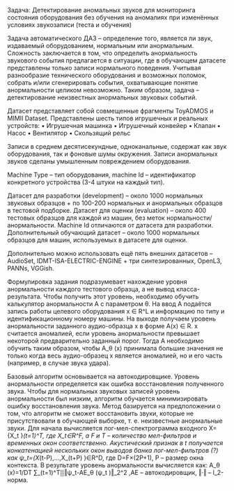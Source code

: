 Задача: Детектирование аномальных звуков для мониторинга состояния оборудования без обучения на аномалиях при изменённых условиях звукозаписи (теста и обучения)

Задача автоматического ДАЗ – определение того, является ли звук, издаваемый оборудованием, нормальным или анормальным. Сложность заключается в том, что определить анормальность звукового события предлагается в ситуации, где в обучающем датасете представлены только записи нормального поведения. Учитывая разнообразие технического оборудования и возможных поломок, собрать и/или сгенерировать события, охватывающие понятие анормальности целиком невозможно. Таким образом, задача – детектирование неизвестных анормальных звуковых событий.

Датасет представляет собой совмещенные фрагменты ToyADMOS и MIMII Dataset. Представлены шесть типов игрушечных и реальных устройств:
•   Игрушечная машинка
•   Игрушечный конвейер
•   Клапан
•   Насос
•   Вентилятор
•   Скользящий рельс

Записи в среднем десятисекундные, одноканальные, содержат как звук оборудования, так и фоновые шумы окружения. Записи анормальных звуков сделаны умышленным повреждением оборудования. 

Machine Type – тип оборудования, machine Id – идентификатор конкретного устройства (3-4 штуки на каждый тип).

Датасет для разработки (development) – около 1000 нормальных звуковых образцов + по 100-200 нормальных и анормальных образцов в тестовой подборке.
Датасет для оценки (evaluation) – около 400 тестовых образцов для каждой из машин, без меток нормальности/анормальности. Machine Id отличаются от датасета для разработки.
Дополнительный обучающий датасет – около 1000 нормальных образцов для машин, используемых в датасете для оценки.

Дополнительно можно использовать ещё пять внешних датасетов – AudioSet, IDMT-ISA-ELECTRIC-ENGINE + три синтезированных, OpenL3, PANNs, VGGish.

Формулировка задания подразумевает нахождение уровня анормальности каждого тестового образца, а не вывод класса-результата. Чтобы получить этот уровень, необходимо обучить калькулятор анормальности A с параметром θ. На ввод A подаётся запись работы целевого оборудования x ∈ R^L и информацию по типу и идентификационному номеру машины. На выходе получаем уровень анормальности заданного аудио-образца x в форме A(x) ∈ R. x считается аномалией, если уровень анормальности превышает некоторой предварительно заданный порог. Тогда A необходимо обучить таким образом, чтобы A_θ (x) принимала большие значения не только когда весь аудио-образец x является аномалией, но и его часть (например, в случае звука удара). 

Базовый алгоритм основывается на автокодировщике. Уровень анормальности определяется как ошибка восстановления полученного звука. Чтобы для нормальных звуковых записей уровень анормальности был низким, алгоритм обучается минимизировать ошибку восстановления звука. Метод базируется на предположении о том, что алгоритм не сможет восстановить звуки, которые не присутствовали в обучающей выборке, т. е. неизвестные анормальные звуки.
Для начала вычисляется лог-мел-спектрограмма входного X={X_t }_(t=1)^T, где X_t∈R^F, а F и T – количество мел-фильтров и временных окон соответственно. Акустический признак в t  получается конкатенацией нескольких окон выводов банка лог-мел-фильтров (?) как ψ_t=(X_(t-P),…,X_(t+P)  )∈R^D, где D=F×(2P+1), P – размер окна контекста. В результате уровень анормальности вычисляется как:
A_θ (x)=1/DT ∑_(t=1)^T▒‖ψ_t-AE_θ (ψ_t )‖_2^2 ,AE – автокодировщик, ‖⋅‖ – l_2-норма.

